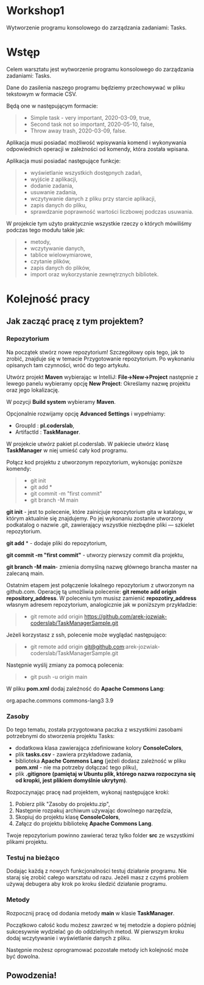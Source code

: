 # Workshop1
Wytworzenie programu konsolowego do zarządzania zadaniami: Tasks.

# Wstęp
Celem warsztatu jest wytworzenie programu konsolowego do zarządzania zadaniami: Tasks.

Dane do zasilenia naszego programu będziemy przechowywać w pliku tekstowym w formacie CSV.

Będą one w następującym formacie:

> - Simple task - very important, 2020-03-09, true,
> - Second task not so important, 2020-05-10, false,
> - Throw away trash, 2020-03-09, false.

Aplikacja musi posiadać możliwość wpisywania komend i wykonywania odpowiednich operacji w zależności od komendy, która została wpisana.

Aplikacja musi posiadać następujące funkcje:

> - wyświetlanie wszystkich dostępnych zadań,
> - wyjście z aplikacji,
> - dodanie zadania,
> - usuwanie zadania,
> - wczytywanie danych z pliku przy starcie aplikacji,
> - zapis danych do pliku,
> - sprawdzanie poprawność wartości liczbowej podczas usuwania.

W projekcie tym użyto praktycznie wszystkie rzeczy o których mówiliśmy podczas tego modułu takie jak:

> - metody,
> - wczytywanie danych,
> - tablice wielowymiarowe,
> - czytanie plików,
> - zapis danych do plików,
> - import oraz wykorzystanie zewnętrznych bibliotek.

# Kolejność pracy

## Jak zacząć pracę z tym projektem?

### Repozytorium
Na początek stwórz nowe repozytorium! Szczegółowy opis tego, jak to zrobić, znajduje się w temacie Przygotowanie repozytorium. Po wykonaniu opisanych tam czynności, wróć do tego artykułu.

Utwórz projekt **Maven** wybierając w IntelliJ: **File->New->Project** następnie z lewego panelu wybieramy opcję **New Project**:
Określamy nazwę projektu oraz jego lokalizację.

W pozycji **Build system** wybieramy **Maven**.

Opcjonalnie rozwijamy opcję **Advanced Settings** i wypełniamy:

* GroupId : **pl.coderslab**,
* ArtifactId : **TaskManager**.

W projekcie utwórz pakiet pl.coderslab. W pakiecie utwórz klasę **TaskManager** w niej umieść cały kod programu.

Połącz kod projektu z utworzonym repozytorium, wykonując poniższe komendy:

> - git init
> - git add *
> - git commit -m "first commit"
> - git branch -M main

**git init** - jest to polecenie, które zainicjuje repozytorium gita w katalogu, w którym aktualnie się znajdujemy. Po jej wykonaniu zostanie utworzony podkatalog o nazwie .git, zawierający wszystkie niezbędne pliki — szkielet repozytorium.

**git add** * - dodaje pliki do repozytorium,

**git commit -m "first commit"** - utworzy pierwszy commit dla projektu,

**git branch -M main**- zmienia domyślną nazwę głównego brancha master na zalecaną main.

Ostatnim etapem jest połączenie lokalnego repozytorium z utworzonym na github.com. Operację tą umożliwia polecenie: **git remote add origin repository_address**. W poleceniu tym musisz zamienić **repozotiry_address** własnym adresem repozytorium, analogicznie jak w poniższym przykładzie:

> - git remote add origin https://github.com/arek-jozwiak-coderslab/TaskManagerSample.git

Jeżeli korzystasz z ssh, polecenie może wyglądać następująco:

> - git remote add origin git@github.com:arek-jozwiak-coderslab/TaskManagerSample.git

Następnie wyślij zmiany za pomocą polecenia:

> - git push -u origin main

W pliku **pom.xml** dodaj zaleźność do **Apache Commons Lang**:

<dependencies>
    <dependency>
        <groupId>org.apache.commons</groupId>
        <artifactId>commons-lang3</artifactId>
        <version>3.9</version>
    </dependency>
</dependencies>

### Zasoby
Do tego tematu, została przygotowana paczka z wszystkimi zasobami potrzebnymi do stworzenia projektu Tasks:

* dodatkowa klasa zawierająca zdefiniowane kolory **ConsoleColors**,
* plik **tasks.csv** - zawiera przykładowe zadania,
* biblioteka **Apache Commons Lang** (jeżeli dodasz zależność w pliku **pom.xml** - nie ma potrzeby dołączać tego pliku),
* plik **.gitignore (pamiętaj w Ubuntu plik, którego nazwa rozpoczyna się od kropki, jest plikiem domyślnie ukrytym)**.

Rozpoczynając pracę nad projektem, wykonaj następujące kroki:

1. Pobierz plik "Zasoby do projektu.zip",
2. Następnie rozpakuj archiwum używając dowolnego narzędzia,
3. Skopiuj do projektu klasę **ConsoleColors**,
4. Załącz do projektu bibliotekę **Apache Commons Lang**.

Twoje repozytorium powinno zawierać teraz tylko folder **src** ze wszystkimi plikami projektu.

### Testuj na bieżąco
Dodając każdą z nowych funkcjonalności testuj działanie programu. Nie staraj się zrobić całego warsztatu od razu. Jeżeli masz z czymś problem używaj debugera aby krok po kroku śledzić działanie programu.

### Metody
Rozpocznij pracę od dodania metody **main** w klasie **TaskManager**.

Początkowo całość kodu możesz zawrzeć w tej metodzie a dopiero później sukcesywnie wydzielać go do oddzielnych metod. W pierwszym kroku dodaj wczytywanie i wyświetlanie danych z pliku.

Następnie możesz oprogramować pozostałe metody ich kolejność może być dowolna.

## Powodzenia!
